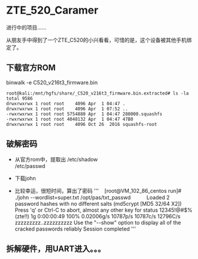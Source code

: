 # ZTE_520_Caramer
进行中的项目......

从朋友手中得到了一个ZTE_C520的小兴看看，可惜的是，这个设备被其他手机绑定了。

## 下载官方ROM
binwalk -e C520_v216t3_firmware.bin

    root@kali:/mnt/hgfs/share/_C520_v216t3_firmware.bin.extracted# ls -la
    total 9586
    drwxrwxrwx 1 root root    4096 Apr  1 04:47 .
    drwxrwxrwx 1 root root    4096 Apr  1 07:52 ..
    -rwxrwxrwx 1 root root 5754880 Apr  1 04:47 280000.squashfs
    -rwxrwxrwx 1 root root 4048132 Apr  1 04:47 47B0
    drwxrwxrwx 1 root root    4096 Oct 26  2016 squashfs-root

## 破解密码
- 从官方rom中，提取出
    /etc/shadow  
    /etc/passwd
    
- 下载john
- 比较幸运，很短时间，算出了密码
'''
    [root@VM_102_86_centos run]# ./john --wordlist=super.txt /opt/pas/txt_passwd           
    Loaded 2 password hashes with no different salts (md5crypt [MD5 32/64 X2])
    Press 'q' or Ctrl-C to abort, almost any other key for status
    12345!@#$%       (zte!!)
    1g 0:00:00:49 100% 0.02006g/s 10787p/s 10787c/s 12796C/s zzzzzzzzz..zzzzzzzzzz
    Use the "--show" option to display all of the cracked passwords reliably
    Session completed
'''
## 拆解硬件，用UART进入。。。
